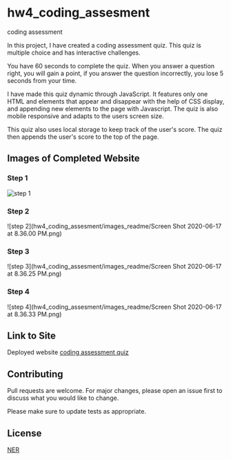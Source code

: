 # hw4_coding_assesment
coding assessment 

In this project, I have created a coding assessment quiz.  This quiz is multiple choice and has interactive challenges. 

You have 60 seconds to complete the quiz. When you answer a question right, you will gain a point, if you answer the question incorrectly, you lose 5 seconds from your time. 

I have made this quiz dynamic through JavaScript. It features only one HTML and elements that appear and disappear with the help of CSS display, and appending new elements to the page with Javascript. The quiz is also mobile responsive and adapts to the users screen size. 

This quiz also uses local storage to keep track of the user's score. The quiz then appends the user's score to the top of the page. 

## Images of Completed Website 

### Step 1

![step 1](hw4_coding_assesment/images_readme/step1.png)

### Step 2

![step 2](hw4_coding_assesment/images_readme/Screen Shot 2020-06-17 at 8.36.00 PM.png)

### Step 3

![step 3](hw4_coding_assesment/images_readme/Screen Shot 2020-06-17 at 8.36.25 PM.png)

### Step 4

![step 4](hw4_coding_assesment/images_readme/Screen Shot 2020-06-17 at 8.36.33 PM.png)

## Link to Site

Deployed website [coding assessment quiz]()

## Contributing
Pull requests are welcome. For major changes, please open an issue first to discuss what you would like to change.

Please make sure to update tests as appropriate.

## License
[NER](https://choosealicense.com/licenses/mit/)